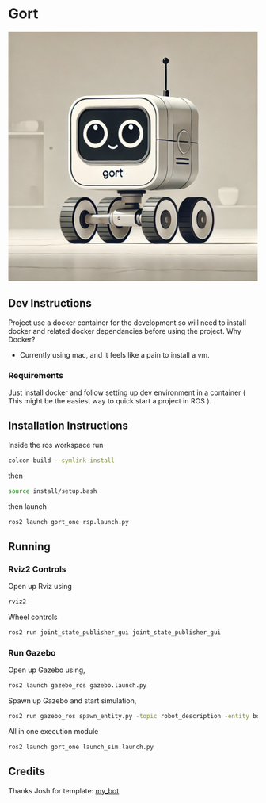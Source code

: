 # Gort

![gort project image](images/image.png "Gort")


## Dev Instructions

Project use a docker container for the development so will need to install docker and related docker dependancies before using the project.
Why Docker?
- Currently using mac, and it feels like a pain to install a vm.


### Requirements

Just install docker and follow setting up dev environment in a container ( This might be the easiest way to quick start a project in ROS ).



## Installation Instructions


Inside the ros workspace run

```bash
colcon build --symlink-install
```

then 

```bash
source install/setup.bash
```

then launch

 ```bash
ros2 launch gort_one rsp.launch.py
 ```

## Running 


### Rviz2 Controls

Open up Rviz using

```bash
rviz2
```

Wheel controls

```bash
ros2 run joint_state_publisher_gui joint_state_publisher_gui
```


### Run Gazebo

Open up Gazebo using,

```bash
ros2 launch gazebo_ros gazebo.launch.py
```

Spawn up Gazebo and start simulation,

```bash
ros2 run gazebo_ros spawn_entity.py -topic robot_description -entity bot_name
```

All in one execution module

```bash
ros2 launch gort_one launch_sim.launch.py
```

## Credits
Thanks Josh for template: [my_bot](https://github.com/joshnewans/my_bot)
